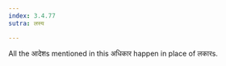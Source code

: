 ```yaml
---
index: 3.4.77
sutra: लस्य

---
```

All the आदेशs mentioned in this अधिकार happen in place of  लकारs.